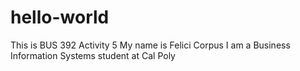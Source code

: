 # hello-world
This is BUS 392 Activity 5
My name is Felici Corpus
I am a Business Information Systems student at Cal Poly

